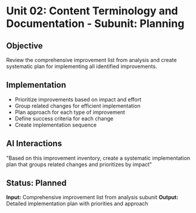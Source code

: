 # Unit 02: Content Terminology and Documentation - Subunit: Planning

## Objective

Review the comprehensive improvement list from analysis and create systematic plan for implementing all identified improvements.

## Implementation

- Prioritize improvements based on impact and effort
- Group related changes for efficient implementation
- Plan approach for each type of improvement
- Define success criteria for each change
- Create implementation sequence

## AI Interactions

"Based on this improvement inventory, create a systematic implementation plan that groups related changes and prioritizes by impact"

## Status: Planned

**Input:** Comprehensive improvement list from analysis subunit
**Output:** Detailed implementation plan with priorities and approach
